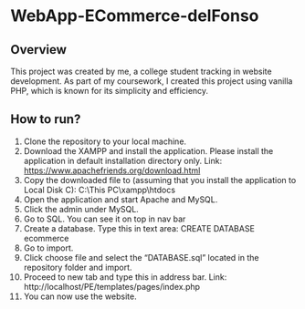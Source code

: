 # WebApp-ECommerce-delFonso

## Overview
This project was created by me, a college student tracking in website development. As part of my coursework, I created this project using vanilla PHP, which is known for its simplicity and efficiency. 

## How to run?
1.	Clone the repository to your local machine.
2.	Download the XAMPP and install the application. Please install the application in default installation directory only.
   Link: https://www.apachefriends.org/download.html
4.	Copy the downloaded file to (assuming that you install the application to Local Disk C):
C:\This PC\xampp\htdocs
5.	Open the application and start Apache and MySQL.
6.	Click the admin under MySQL.
7.	Go to SQL. You can see it on top in nav bar
8.	Create a database. 
Type this in text area: CREATE DATABASE ecommerce
9.	Go to import.
10.	Click choose file and select the “DATABASE.sql” located in the repository folder and import.
11.	Proceed to new tab and type this in address bar.
    Link: http://localhost/PE/templates/pages/index.php
13.	You can now use the website.
